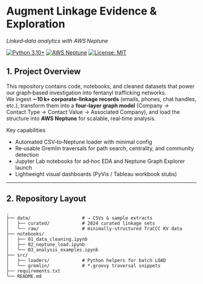 # Augment Linkage Evidence & Exploration  
_Linked‑data analytics with AWS Neptune_

[![Python 3.10+](https://img.shields.io/badge/python-3.10%2B-blue)](https://www.python.org/downloads/release/python-3100/)
[![AWS Neptune](https://img.shields.io/badge/AWS-Neptune-green)](https://aws.amazon.com/neptune/)
[![License: MIT](https://img.shields.io/badge/License-MIT-blue.svg)](LICENSE)

## 1. Project Overview
This repository contains code, notebooks, and cleaned datasets that power our graph‑based investigation into fentanyl trafficking networks.  
We ingest **∼10 k+ corporate‑linkage records** (emails, phones, chat handles, etc.), transform them into a **four‑layer graph model** (Company → Contact Type → Contact Value → Associated Company), and load the structure into **AWS Neptune** for scalable, real‑time analysis.

Key capabilities
- Automated CSV‑to‑Neptune loader with minimal config  
- Re‑usable Gremlin traversals for path search, centrality, and community detection  
- Jupyter Lab notebooks for ad‑hoc EDA and Neptune Graph Explorer launch  
- Lightweight visual dashboards (PyVis / Tableau workbook stubs)  

---

## 2. Repository Layout
```text
.
├── data/                   # ⇢ CSVs & sample extracts
│   ├── curated/            # 2024 curated linkage sets
│   └── raw/                # minimally‑structured TraCCC KV data
├── notebooks/
│   ├── 01_data_cleaning.ipynb
│   ├── 02_neptune_load.ipynb
│   └── 03_analysis_examples.ipynb
├── src/
│   ├── loaders/            # Python helpers for batch LOAD
│   └── gremlin/            # *.groovy traversal snippets
├── requirements.txt
└── README.md
